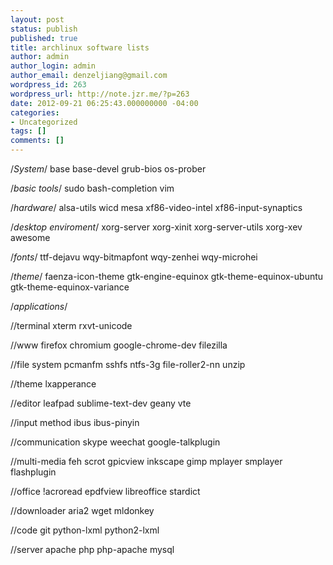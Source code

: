 ```yaml
---
layout: post
status: publish
published: true
title: archlinux software lists
author: admin
author_login: admin
author_email: denzeljiang@gmail.com
wordpress_id: 263
wordpress_url: http://note.jzr.me/?p=263
date: 2012-09-21 06:25:43.000000000 -04:00
categories:
- Uncategorized
tags: []
comments: []
---
```

/*System*/
base base-devel
grub-bios
os-prober

/*basic tools*/
sudo
bash-completion
vim

/*hardware*/
alsa-utils
wicd
mesa xf86-video-intel
xf86-input-synaptics

/*desktop enviroment*/
xorg-server xorg-xinit xorg-server-utils xorg-xev
awesome 

/*fonts*/
ttf-dejavu wqy-bitmapfont wqy-zenhei wqy-microhei

/*theme*/
faenza-icon-theme gtk-engine-equinox gtk-theme-equinox-ubuntu gtk-theme-equinox-variance

/*applications*/

//terminal
xterm rxvt-unicode

//www
firefox chromium google-chrome-dev
filezilla

//file system
pcmanfm sshfs ntfs-3g
file-roller2-nn unzip

//theme
lxapperance

//editor
leafpad sublime-text-dev geany vte

//input method
ibus ibus-pinyin

//communication
skype weechat google-talkplugin

//multi-media
feh scrot gpicview inkscape gimp
mplayer smplayer
flashplugin

//office
!acroread epdfview
libreoffice
stardict

//downloader
aria2 wget mldonkey

//code
git
python-lxml python2-lxml


//server
apache php php-apache mysql
